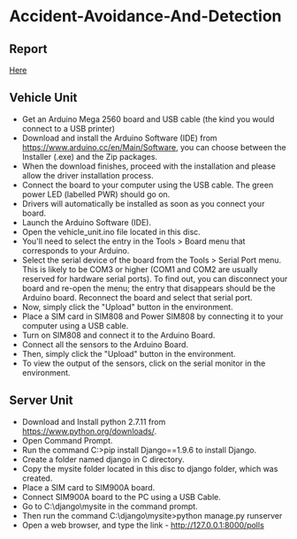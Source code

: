 # Accident-Avoidance-And-Detection

## Report
[Here](https://www.ijltemas.in/DigitalLibrary/Vol.5Issue5/71-74.pdf)

## Vehicle Unit
- Get an Arduino Mega 2560 board and USB cable (the kind you would connect to a USB printer)
- Download and install the Arduino Software (IDE) from https://www.arduino.cc/en/Main/Software,
    you can choose between the Installer (.exe) and the Zip packages.
- When the download finishes, proceed with the installation and please allow the driver installation process.
- Connect the board to your computer using the USB cable. The green power LED (labelled PWR) should go on.
- Drivers will automatically be installed as soon as you connect your board.
- Launch the Arduino Software (IDE).
- Open the vehicle_unit.ino file located in this disc.
- You'll need to select the entry in the Tools > Board menu that corresponds to your Arduino.
- Select the serial device of the board from the Tools > Serial Port menu.
   This is likely to be COM3 or higher (COM1 and COM2 are usually reserved for hardware serial ports).
   To find out, you can disconnect your board and re-open the menu;
   the entry that disappears should be the Arduino board. 
   Reconnect the board and select that serial port.
- Now, simply click the "Upload" button in the environment.
- Place a SIM card in SIM808 and Power SIM808 by connecting it to your computer using a USB cable.
- Turn on SIM808 and connect it to the Arduino Board.
- Connect all the sensors to the Arduino Board.
- Then, simply click the "Upload" button in the environment.
- To view the output of the sensors, click on the serial monitor in the environment.

## Server Unit
- Download and Install python 2.7.11 from https://www.python.org/downloads/.
- Open Command Prompt.
- Run the command C:\>pip install Django==1.9.6 to install Django.
- Create a folder named django in C directory.
- Copy the mysite folder located in this disc to django folder, which was created.
- Place a SIM card to SIM900A board. 
- Connect SIM900A board to the PC using a USB Cable.
- Go to C:\django\mysite in the command prompt.
- Then run the command C:\django\mysite>python manage.py runserver
- Open a web browser, and type the link - http://127.0.0.1:8000/polls

